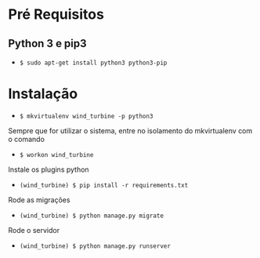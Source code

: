 # Pré Requisitos
## Python 3 e pip3
- ``$ sudo apt-get install python3 python3-pip``

# Instalação
- ``$ mkvirtualenv wind_turbine -p python3``

Sempre que for utilizar o sistema, entre no isolamento do mkvirtualenv com o comando

- ``$ workon wind_turbine``

Instale os plugins python

- ``(wind_turbine) $ pip install -r requirements.txt``

Rode as migrações

- ``(wind_turbine) $ python manage.py migrate``

Rode o servidor

- ``(wind_turbine) $ python manage.py runserver``